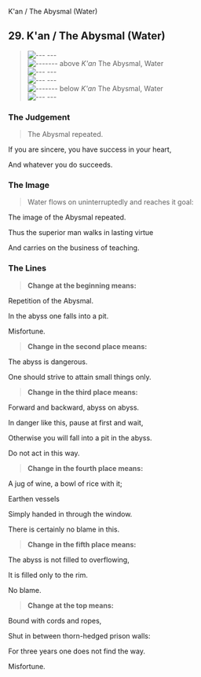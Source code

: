 K'an / The Abysmal (Water)
## 29. K'an / The Abysmal (Water)
> ![--- ---](../images/yinU.gif)   
> ![-------](../images/yangU.gif) above _K'an_ The Abysmal, Water  
> ![--- ---](../images/yinU.gif)   
> ![--- ---](../images/yinU.gif)   
> ![-------](../images/yangU.gif) below _K'an_ The Abysmal, Water  
> ![--- ---](../images/yinU.gif)
### The Judgement
> The Abysmal repeated.  
> 
 If you are sincere, you have success in your heart,  
> 
 And whatever you do succeeds.
### The Image
> Water flows on uninterruptedly and reaches it goal:  
> 
 The image of the Abysmal repeated.  
> 
 Thus the superior man walks in lasting virtue  
> 
 And carries on the business of teaching.
### The Lines

 > **Change at the beginning means:**  
> 
 Repetition of the Abysmal.  
> 
 In the abyss one falls into a pit.  
> 
 Misfortune.
 > **Change in the second place means:**  
> 
 The abyss is dangerous.  
> 
 One should strive to attain small things only.
 > **Change in the third place means:**  
> 
 Forward and backward, abyss on abyss.  
> 
 In danger like this, pause at first and wait,  
> 
 Otherwise you will fall into a pit in the abyss.  
> 
 Do not act in this way.
 > **Change in the fourth place means:**  
> 
 A jug of wine, a bowl of rice with it;  
> 
 Earthen vessels  
> 
 Simply handed in through the window.  
> 
 There is certainly no blame in this.
 > **Change in the fifth place means:**  
> 
 The abyss is not filled to overflowing,  
> 
 It is filled only to the rim.  
> 
 No blame.
 > **Change at the top means:**  
> 
 Bound with cords and ropes,  
> 
 Shut in between thorn-hedged prison walls:  
> 
 For three years one does not find the way.  
> 
 Misfortune.



